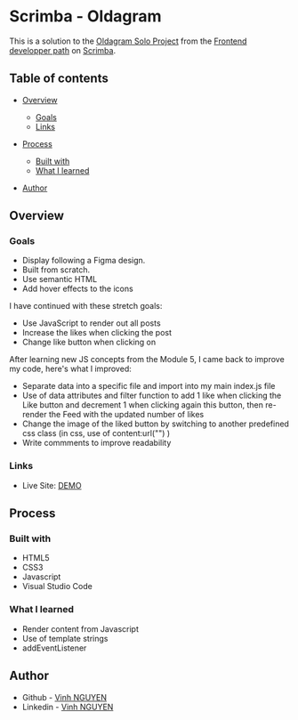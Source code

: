 # Scrimba - Oldagram

This is a solution to the [Oldagram Solo Project](https://scrimba.com/learn/frontend/solo-project-oldagram-co2274297820a9405442e3a2a) from the [Frontend developper path](https://scrimba.com/learn/frontend) on [Scrimba](https://scrimba.com/).

## Table of contents

- [Overview](#overview)
  - [Goals](#goals)
  - [Links](#links)

- [Process](#process)
  - [Built with](#built-with)
  - [What I learned](#what-i-learned)
 
- [Author](#author)

## Overview

### Goals

- Display following a Figma design. 
- Built from scratch.
- Use semantic HTML
- Add hover effects to the icons

I have continued with these stretch goals:
- Use JavaScript to render out all posts
- Increase the likes when clicking the post
- Change like button when clicking on

After learning new JS concepts from the Module 5, I came back to improve my code, here's what I improved:
- Separate data into a specific file and import into my main index.js file
- Use of data attributes and filter function to add 1 like when clicking the Like button and decrement 1 when clicking again this button, then re-render the Feed with the updated number of likes
- Change the image of the liked button by switching to another predefined css class (in css, use of content:url("") )
- Write commments to improve readability

### Links

- Live Site: [DEMO](https://vinh-nguyen-code.github.io/ORDERING-APP/)

## Process

### Built with

- HTML5
- CSS3
- Javascript
- Visual Studio Code

### What I learned

- Render content from Javascript
- Use of template strings
- addEventListener

## Author

- Github - [Vinh NGUYEN](https://github.com/vinh-nguyen-code)
- Linkedin - [Vinh NGUYEN](https://www.linkedin.com/in/tuan-vinh-nguyen/)
